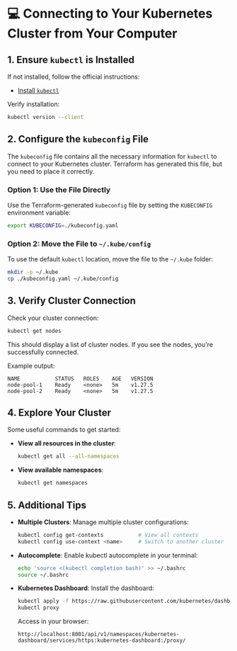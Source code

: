 # 💻 Connecting to Your Kubernetes Cluster from Your Computer

## 1. **Ensure `kubectl` is Installed**
If not installed, follow the official instructions:
- [Install `kubectl`](https://kubernetes.io/docs/tasks/tools/install-kubectl/)

Verify installation:
```bash
kubectl version --client
```

## 2. **Configure the `kubeconfig` File**
The `kubeconfig` file contains all the necessary information for `kubectl` to connect to your Kubernetes cluster. Terraform has generated this file, but you need to place it correctly.

### **Option 1: Use the File Directly**
Use the Terraform-generated `kubeconfig` file by setting the `KUBECONFIG` environment variable:

```bash
export KUBECONFIG=./kubeconfig.yaml
```

### **Option 2: Move the File to `~/.kube/config`**
To use the default `kubectl` location, move the file to the `~/.kube` folder:

```bash
mkdir -p ~/.kube
cp ./kubeconfig.yaml ~/.kube/config
```

## 3. **Verify Cluster Connection**
Check your cluster connection:

```bash
kubectl get nodes
```

This should display a list of cluster nodes. If you see the nodes, you're successfully connected.

Example output:
```
NAME           STATUS   ROLES    AGE   VERSION
node-pool-1    Ready    <none>   5m    v1.27.5
node-pool-2    Ready    <none>   5m    v1.27.5
```

## 4. **Explore Your Cluster**
Some useful commands to get started:

- **View all resources in the cluster**:
  ```bash
  kubectl get all --all-namespaces
  ```

- **View available namespaces**:
  ```bash
  kubectl get namespaces
  ```

## 5. **Additional Tips**
- **Multiple Clusters**: Manage multiple cluster configurations:
  ```bash
  kubectl config get-contexts           # View all contexts
  kubectl config use-context <name>     # Switch to another cluster
  ```

- **Autocomplete**: Enable kubectl autocomplete in your terminal:
  ```bash
  echo 'source <(kubectl completion bash)' >> ~/.bashrc
  source ~/.bashrc
  ```

- **Kubernetes Dashboard**: Install the dashboard:
  ```bash
  kubectl apply -f https://raw.githubusercontent.com/kubernetes/dashboard/v2.7.0/aio/deploy/recommended.yaml
  kubectl proxy
  ```
  Access in your browser:
  ```
  http://localhost:8001/api/v1/namespaces/kubernetes-dashboard/services/https:kubernetes-dashboard:/proxy/
  ```